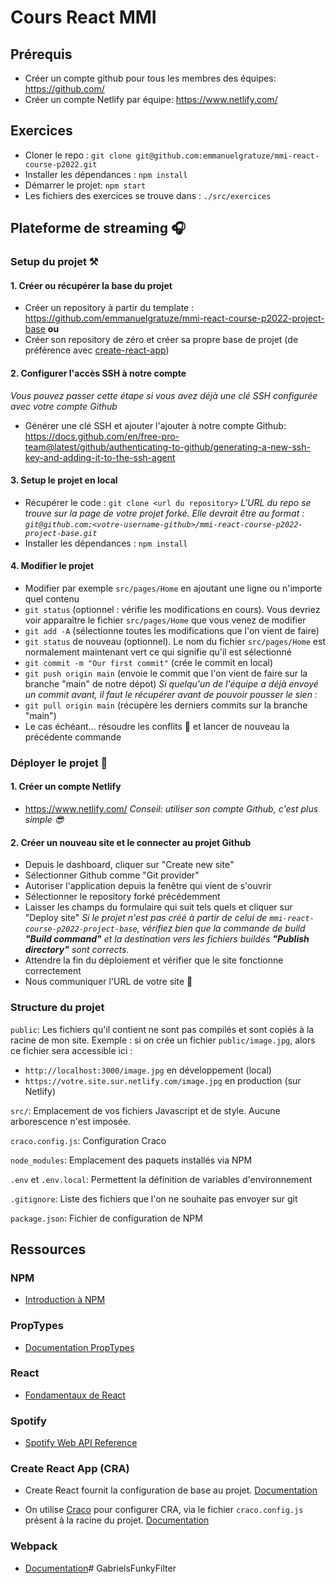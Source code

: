 # Cours React MMI

## Prérequis
- Créer un compte github pour tous les membres des équipes: https://github.com/
- Créer un compte Netlify par équipe: https://www.netlify.com/

## Exercices
- Cloner le repo : `git clone git@github.com:emmanuelgratuze/mmi-react-course-p2022.git`
- Installer les dépendances : `npm install`
- Démarrer le projet: `npm start`
- Les fichiers des exercices se trouve dans : `./src/exercices`

## Plateforme de streaming  🎧

### Setup du projet ⚒️
#### 1. Créer ou récupérer la base du projet
- Créer un repository à partir du template : https://github.com/emmanuelgratuze/mmi-react-course-p2022-project-base
**ou**
- Créer son repository de zéro et créer sa propre base de projet (de préférence avec [create-react-app](https://create-react-app.dev/))

#### 2. Configurer l'accès SSH à notre compte
*Vous pouvez passer cette étape si vous avez déjà une clé SSH configurée avec votre compte Github*

- Générer une clé SSH et ajouter l'ajouter à notre compte Github: https://docs.github.com/en/free-pro-team@latest/github/authenticating-to-github/generating-a-new-ssh-key-and-adding-it-to-the-ssh-agent

#### 3. Setup le projet en local
- Récupérer le code : `git clone <url du repository>`
*L'URL du repo se trouve sur la page de votre projet forké. Elle devrait être au format :
`git@github.com:<votre-username-github>/mmi-react-course-p2022-project-base.git`*
- Installer les dépendances : `npm install`

#### 4. Modifier le projet
- Modifier par exemple `src/pages/Home` en ajoutant une ligne ou n'importe quel contenu
- `git status` (optionnel : vérifie les modifications en cours). Vous devriez voir apparaître le fichier `src/pages/Home` que vous venez de modifier
- `git add -A` (sélectionne toutes les modifications que l'on vient de faire) 
- `git status` de nouveau (optionnel). Le nom du fichier `src/pages/Home` est normalement maintenant vert ce qui signifie qu'il est sélectionné 
- `git commit -m "Our first commit"` (crée le commit en local)
- `git push origin main` (envoie le commit que l'on vient de faire sur la branche "main" de notre dépot)
*Si quelqu'un de l'équipe a déjà envoyé un commit avant, il faut le récupérer avant de pouvoir pousser le sien :*
- `git pull origin main` (récupère les derniers commits sur la branche "main")
- Le cas échéant... résoudre les conflits 🤪 et lancer de nouveau la précédente commande

### Déployer le projet 🚀
#### 1. Créer un compte Netlify 
- https://www.netlify.com/
*Conseil: utiliser son compte Github, c'est plus simple 😎*
#### 2. Créer un nouveau site et le connecter au projet Github
  - Depuis le dashboard, cliquer sur "Create new site"
  - Sélectionner Github comme "Git provider"
  - Autoriser l'application depuis la fenêtre qui vient de s'ouvrir
  - Sélectionner le repository forké précédemment
  - Laisser les champs du formulaire qui suit tels quels et cliquer sur "Deploy site"
*Si le projet n'est pas créé à partir de celui de `mmi-react-course-p2022-project-base`, vérifiez bien que la commande de build **"Build command"** et la destination vers les fichiers buildés **"Publish directory"** sont corrects.*
  - Attendre la fin du déploiement et vérifier que le site fonctionne correctement
  - Nous communiquer l'URL de votre site 🙂

### Structure du projet
`public`: Les fichiers qu'il contient ne sont pas compilés et sont copiés à la racine de mon site.
Exemple : si on crée un fichier `public/image.jpg`, alors ce fichier sera accessible ici :
- `http://localhost:3000/image.jpg` en développement (local)
- `https://votre.site.sur.netlify.com/image.jpg` en production (sur Netlify)

`src/`: Emplacement de vos fichiers Javascript et de style. Aucune arborescence n'est imposée.

`craco.config.js`: Configuration Craco

`node_modules`: Emplacement des paquets installés via NPM

`.env` et `.env.local`: Permettent la définition de variables d'environnement

`.gitignore`: Liste des fichiers que l'on ne souhaite pas envoyer sur git

`package.json`: Fichier de configuration de NPM

## Ressources

### NPM
- [Introduction à NPM](https://maxlab.fr/javascript/comprendre-et-maitriser-npm-introduction/)

### PropTypes
- [Documentation PropTypes](https://fr.reactjs.org/docs/typechecking-with-proptypes.html)

### React
- [Fondamentaux de React](https://fr.reactjs.org/docs/getting-started.html)

### Spotify
- [Spotify Web API Reference](https://developer.spotify.com/documentation/web-api/reference/)

### Create React App (CRA)
- Create React fournit la configuration de base au projet. [Documentation](https://create-react-app.dev/docs/documentation-intro)

- On utilise [Craco](https://github.com/gsoft-inc/craco) pour configurer CRA, via le fichier `craco.config.js` présent à la racine du projet. [Documentation](https://github.com/gsoft-inc/craco/blob/master/packages/craco/README.md#configuration)

### Webpack
- [Documentation](https://webpack.js.org/)# GabrielsFunkyFilter
